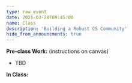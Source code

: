 ```yaml
---
type: raw_event
date: 2025-03-28T09:45:00 
name: Class
description: 'Building a Robust CS Community'
hide_from_announcments: true
---
```


**Pre-class Work:** (instructions on canvas)
* TBD 


**In Class:**
